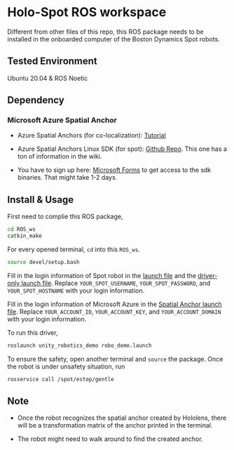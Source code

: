 # Holo-Spot ROS workspace
Different from other files of this repo, this ROS package needs to be installed in the onboarded computer of the Boston Dynamics Spot robots.

## Tested Environment
Ubuntu 20.04 & ROS Noetic

## Dependency
### Microsoft Azure Spatial Anchor

* Azure Spatial Anchors (for co-localization): [Tutorial](https://learn.microsoft.com/en-us/azure/spatial-anchors/tutorials/tutorial-new-unity-hololens-app?tabs=azure-portal)

* Azure Spatial Anchors Linux SDK (for spot): [Github Repo](https://github.com/microsoft/azure_spatial_anchors_ros).
This one has a ton of information in the wiki.

* You have to sign up here: [Microsoft Forms](https://forms.office.com/Pages/ResponsePage.aspx?id=v4j5cvGGr0GRqy180BHbRx1PiClb2ndIsvKW1oq51RFUQ0Y0SUJUQjk5OEM0ODVBVUUwSFlQTEQySC4u) to get access to the sdk binaries. That might take 1-2 days. 

## Install & Usage
First need to complie this ROS package,
```bash
cd ROS_ws
catkin_make
```
For every opened terminal, ```cd``` into this ```ROS_ws```.
```bash
source devel/setup.bash
```
Fill in the login information of Spot robot in the [launch file](src/unity_robotics_demo/launch/robo_demo.launch) and the [driver-only launch file](src/unity_robotics_demo/launch/driver.launch). Replace ```YOUR_SPOT_USERNAME```, ```YOUR_SPOT_PASSWORD```, and ```YOUR_SPOT_HOSTNAME``` with your login information.

Fill in the login information of Microsoft Azure in the [Spatial Anchor launch file](src/azure_spatial_anchors_ros/asa_ros/launch/asa_ros.launch). Replace ```YOUR_ACCOUNT_ID```, ```YOUR_ACCOUNT_KEY```, and ```YOUR_ACCOUNT_DOMAIN``` with your login information.

To run this driver,
```bash
roslaunch unity_robotics_demo robo_demo.launch
```

To ensure the safety, open another terminal and ```source``` the package. Once the robot is under unsafety situation, run 
```bash
rosservice call /spot/estop/gentle
```

## Note
* Once the robot recognizes the spatial anchor created by Hololens, there will be a transformation matrix of the anchor printed in the terminal.

* The robot might need to walk around to find the created anchor.